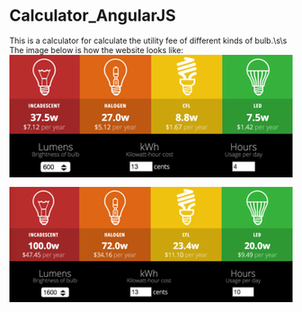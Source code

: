# Calculator_AngularJS
This is a calculator for calculate the utility fee of different kinds of bulb.\s\s
The image below is how the website looks like:
![alt tag](https://github.com/yanghuirong/Calculator_AngularJS/blob/master/assets/images/App_Image.png)



![alt tag](https://github.com/yanghuirong/Calculator_AngularJS/blob/master/assets/images/App_Image2.png)
